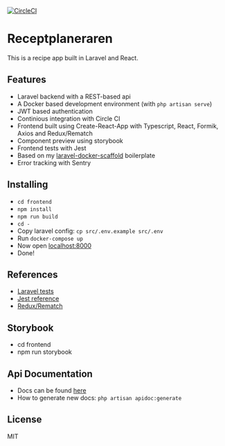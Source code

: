 [![CircleCI](https://circleci.com/gh/eleonorbergqvist/receptplaneraren.svg?style=svg)](https://circleci.com/gh/eleonorbergqvist/receptplaneraren)

# Receptplaneraren

This is a recipe app built in Laravel and React.

## Features
- Laravel backend with a REST-based api
- A Docker based development environment (with `php artisan serve`)
- JWT based authentication
- Continious integration with Circle CI
- Frontend built using Create-React-App with Typescript, React, Formik, Axios and Redux/Rematch
- Component preview using storybook
- Frontend tests with Jest
- Based on my [laravel-docker-scaffold](https://github.com/eleonorbergqvist/laravel-docker-scaffold) boilerplate
- Error tracking with Sentry

## Installing
- `cd frontend`
- `npm install`
- `npm run build`
- `cd -`
- Copy laravel config: `cp src/.env.example src/.env`
- Run `docker-compose up`
- Now open [localhost:8000](http://localhost:8000)
- Done!

## References
- [Laravel tests](https://laravel.com/docs/5.8/http-tests)
- [Jest reference](https://jestjs.io/docs/en/expect)
- [Redux/Rematch](https://rematch.gitbooks.io/rematch/#getting-started)

## Storybook
- cd frontend
- npm run storybook

## Api Documentation

- Docs can be found [here](./src/public/docs/index.html)
- How to generate new docs: `php artisan apidoc:generate`

## License
MIT

